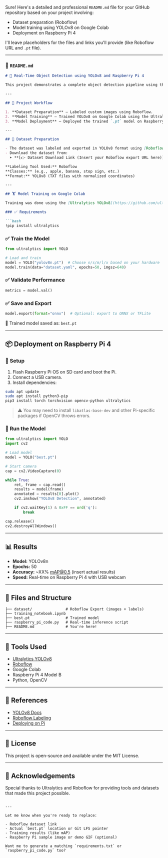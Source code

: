 Sure! Here's a detailed and professional `README.md` file for your GitHub repository based on your project involving:

- Dataset preparation (Roboflow)
- Model training using YOLOv8 on Google Colab
- Deployment on Raspberry Pi 4

I'll leave placeholders for the files and links you'll provide (like Roboflow URL and `.pt` file).

---

### 📁 `README.md`

```markdown
# 🧠 Real-Time Object Detection using YOLOv8 and Raspberry Pi 4

This project demonstrates a complete object detection pipeline using the YOLOv8 model. The pipeline includes custom dataset preparation, training using Google Colab, and real-time deployment on a Raspberry Pi 4 for edge inference.

---

## 📌 Project Workflow

1. **Dataset Preparation** – Labeled custom images using Roboflow.
2. **Model Training** – Trained YOLOv8 on Google Colab using the Ultralytics library.
3. **Model Deployment** – Deployed the trained `.pt` model on Raspberry Pi 4 for real-time detection using a USB camera.

---

## 📂 Dataset Preparation

- The dataset was labeled and exported in YOLOv8 format using [Roboflow](https://roboflow.com).
- Download the dataset from:  
  ➤ **[👉 Dataset Download Link (Insert your Roboflow export URL here)](https://app.roboflow.com/...)**

**Labeling Tool Used:** Roboflow  
**Classes:** (e.g., apple, banana, stop sign, etc.)  
**Format:** YOLOv8 (TXT files with normalized coordinates)

---

## 🏋️ Model Training on Google Colab

Training was done using the [Ultralytics YOLOv8](https://github.com/ultralytics/ultralytics) library in Google Colab.

### ✅ Requirements

```bash
!pip install ultralytics
```

### ✅ Train the Model

```python
from ultralytics import YOLO

# Load and train
model = YOLO("yolov8n.pt")  # Choose n/s/m/l/x based on your hardware
model.train(data="dataset.yaml", epochs=50, imgsz=640)
```

### ✅ Validate Performance

```python
metrics = model.val()
```

### ✅ Save and Export

```python
model.export(format="onnx")  # Optional: export to ONNX or TFLite
```

📁 Trained model saved as: `best.pt`

---

## 📦 Deployment on Raspberry Pi 4

### 📌 Setup

1. Flash Raspberry Pi OS on SD card and boot the Pi.
2. Connect a USB camera.
3. Install dependencies:

```bash
sudo apt update
sudo apt install python3-pip
pip3 install torch torchvision opencv-python ultralytics
```

> ⚠️ You may need to install `libatlas-base-dev` and other Pi-specific packages if OpenCV throws errors.

### 📌 Run the Model

```python
from ultralytics import YOLO
import cv2

# Load model
model = YOLO("best.pt")

# Start camera
cap = cv2.VideoCapture(0)

while True:
    ret, frame = cap.read()
    results = model(frame)
    annotated = results[0].plot()
    cv2.imshow("YOLOv8 Detection", annotated)

    if cv2.waitKey(1) & 0xFF == ord('q'):
        break

cap.release()
cv2.destroyAllWindows()
```

---

## 📊 Results

- **Model:** YOLOv8n
- **Epochs:** 50  
- **Accuracy:** ~XX% mAP@0.5 (insert actual results)
- **Speed:** Real-time on Raspberry Pi 4 with USB webcam

---

## 📁 Files and Structure

```
├── dataset/               # Roboflow Export (images + labels)
├── training_notebook.ipynb
├── best.pt                # Trained model
├── raspberry_pi_code.py   # Real-time inference script
├── README.md              # You're here!
```

---

## 🤖 Tools Used

- [Ultralytics YOLOv8](https://github.com/ultralytics/ultralytics)
- [Roboflow](https://roboflow.com/)
- Google Colab
- Raspberry Pi 4 Model B
- Python, OpenCV

---

## 📌 References

- [YOLOv8 Docs](https://docs.ultralytics.com/)
- [Roboflow Labeling](https://docs.roboflow.com/)
- [Deploying on Pi](https://blog.roboflow.com/deploy-yolov5-on-raspberry-pi/)

---

## 📜 License

This project is open-source and available under the MIT License.

---

## 🙌 Acknowledgements

Special thanks to Ultralytics and Roboflow for providing tools and datasets that made this project possible.

```

---

Let me know when you're ready to replace:

- Roboflow dataset link  
- Actual `best.pt` location or Git LFS pointer  
- Training results (like mAP)  
- Raspberry Pi sample image or demo GIF (optional)

Want me to generate a matching `requirements.txt` or `raspberry_pi_code.py` too?
